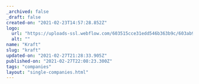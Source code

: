 ```yaml
---
_archived: false
_draft: false
created-on: "2021-02-23T14:57:28.852Z"
logo:
  url: "https://uploads-ssl.webflow.com/603515cce31edd546b363b9c/603ab980990eb3493f653db1_kraft.png"
  alt: ""
name: "Kraft"
slug: "kraft"
updated-on: "2021-02-27T21:28:33.905Z"
published-on: "2021-02-27T22:08:23.300Z"
tags: "companies"
layout: "single-companies.html"
---
```



